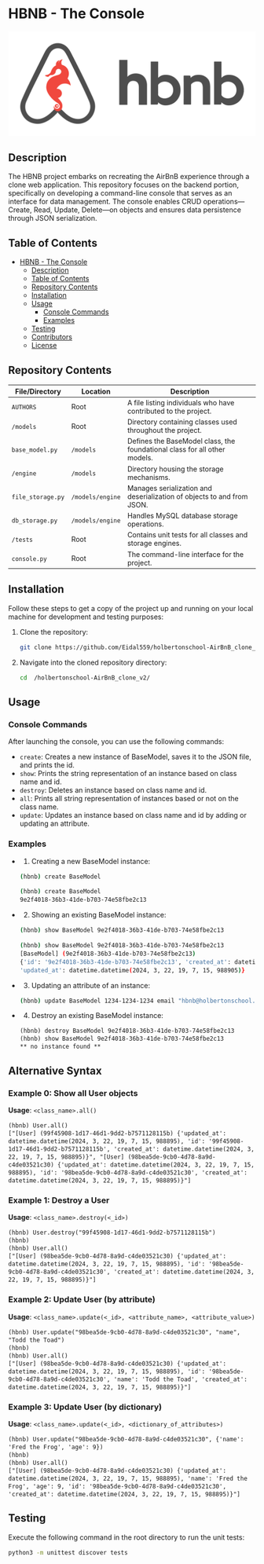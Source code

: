 # HBNB - The Console
![logo Image](image/hbnb_logo.jpg "An example image stored in the repository")


## Description

The HBNB project embarks on recreating the AirBnB experience through a clone web application. This repository focuses on the backend portion, specifically on developing a command-line console that serves as an interface for data management. The console enables CRUD operations—Create, Read, Update, Delete—on objects and ensures data persistence through JSON serialization.

## Table of Contents

- [HBNB - The Console](#hbnb---the-console)
  - [Description](#description)
  - [Table of Contents](#table-of-contents)
  - [Repository Contents](#repository-contents)
  - [Installation](#installation)
  - [Usage](#usage)
    - [Console Commands](#console-commands)
    - [Examples](#examples)
  - [Testing](#testing)
  - [Contributors](#contributors)
  - [License](#license)

## Repository Contents

| File/Directory        | Location           | Description                                                            |
|-----------------------|--------------------|------------------------------------------------------------------------|
| `AUTHORS`             | Root               | A file listing individuals who have contributed to the project.       |
| `/models`             | Root               | Directory containing classes used throughout the project.             |
| `base_model.py`       | `/models`          | Defines the BaseModel class, the foundational class for all other models. |
| `/engine`             | `/models`          | Directory housing the storage mechanisms.                             |
| `file_storage.py`     | `/models/engine`   | Manages serialization and deserialization of objects to and from JSON.|
| `db_storage.py`       | `/models/engine`   | Handles MySQL database storage operations.                            |
| `/tests`              | Root               | Contains unit tests for all classes and storage engines.              |
| `console.py`          | Root               | The command-line interface for the project.                           |

## Installation

Follow these steps to get a copy of the project up and running on your local machine for development and testing purposes:

1. Clone the repository:
    ```bash
    git clone https://github.com/Eidal559/holbertonschool-AirBnB_clone_v2.git
    ```

2. Navigate into the cloned repository directory:
    ```bash
    cd  /holbertonschool-AirBnB_clone_v2/
    ```

## Usage

### Console Commands

After launching the console, you can use the following commands:

- `create`: Creates a new instance of BaseModel, saves it to the JSON file, and prints the id.
- `show`: Prints the string representation of an instance based on class name and id.
- `destroy`: Deletes an instance based on class name and id.
- `all`: Prints all string representation of instances based or not on the class name.
- `update`: Updates an instance based on class name and id by adding or updating an attribute.

### Examples

- 1. Creating a new BaseModel instance:
    ```bash
    (hbnb) create BaseModel
    ```
    ```bash
    (hbnb) create BaseModel
    9e2f4018-36b3-41de-b703-74e58fbe2c13
    ```

- 2. Showing an existing BaseModel instance:
    ```bash
    (hbnb) show BaseModel 9e2f4018-36b3-41de-b703-74e58fbe2c13
    ```
    ```bash
    (hbnb) show BaseModel 9e2f4018-36b3-41de-b703-74e58fbe2c13
    [BaseModel] (9e2f4018-36b3-41de-b703-74e58fbe2c13) 
    {'id': '9e2f4018-36b3-41de-b703-74e58fbe2c13', 'created_at': datetime.datetime(2024, 3, 22, 19, 7, 15, 988895), 
    'updated_at': datetime.datetime(2024, 3, 22, 19, 7, 15, 988905)}
    ```
- 3. Updating an attribute of an instance:
    ```bash
    (hbnb) update BaseModel 1234-1234-1234 email "hbnb@holbertonschool.com"
    ```
- 4. Destroy an existing BaseModel instance: 
    ```shell
    (hbnb) destroy BaseModel 9e2f4018-36b3-41de-b703-74e58fbe2c13
    (hbnb) show BaseModel 9e2f4018-36b3-41de-b703-74e58fbe2c13
    ** no instance found **
    ```

## Alternative Syntax

### Example 0: Show all User objects

**Usage**: `<class_name>.all()`

```shell
(hbnb) User.all()
["[User] (99f45908-1d17-46d1-9dd2-b7571128115b) {'updated_at': datetime.datetime(2024, 3, 22, 19, 7, 15, 988895), 'id': '99f45908-1d17-46d1-9dd2-b7571128115b', 'created_at': datetime.datetime(2024, 3, 22, 19, 7, 15, 988895)}", "[User] (98bea5de-9cb0-4d78-8a9d-c4de03521c30) {'updated_at': datetime.datetime(2024, 3, 22, 19, 7, 15, 988895), 'id': '98bea5de-9cb0-4d78-8a9d-c4de03521c30', 'created_at': datetime.datetime(2024, 3, 22, 19, 7, 15, 988895)}"]
```

### Example 1: Destroy a User

**Usage**: `<class_name>.destroy(<_id>)`

```shell
(hbnb) User.destroy("99f45908-1d17-46d1-9dd2-b7571128115b")
(hbnb) 
(hbnb) User.all()
["[User] (98bea5de-9cb0-4d78-8a9d-c4de03521c30) {'updated_at': datetime.datetime(2024, 3, 22, 19, 7, 15, 988895), 'id': '98bea5de-9cb0-4d78-8a9d-c4de03521c30', 'created_at': datetime.datetime(2024, 3, 22, 19, 7, 15, 988895)}"]
```
### Example 2: Update User (by attribute)

**Usage**: `<class_name>.update(<_id>, <attribute_name>, <attribute_value>)`

```shell
(hbnb) User.update("98bea5de-9cb0-4d78-8a9d-c4de03521c30", "name", "Todd the Toad")
(hbnb) 
(hbnb) User.all()
["[User] (98bea5de-9cb0-4d78-8a9d-c4de03521c30) {'updated_at': datetime.datetime(2024, 3, 22, 19, 7, 15, 988895), 'id': '98bea5de-9cb0-4d78-8a9d-c4de03521c30', 'name': 'Todd the Toad', 'created_at': datetime.datetime(2024, 3, 22, 19, 7, 15, 988895)}"]
```
### Example 3: Update User (by dictionary)

**Usage**: `<class_name>.update(<_id>, <dictionary_of_attributes>)`

```shell
(hbnb) User.update("98bea5de-9cb0-4d78-8a9d-c4de03521c30", {'name': 'Fred the Frog', 'age': 9})
(hbnb) 
(hbnb) User.all()
["[User] (98bea5de-9cb0-4d78-8a9d-c4de03521c30) {'updated_at': datetime.datetime(2024, 3, 22, 19, 7, 15, 988895), 'name': 'Fred the Frog', 'age': 9, 'id': '98bea5de-9cb0-4d78-8a9d-c4de03521c30', 'created_at': datetime.datetime(2024, 3, 22, 19, 7, 15, 988895)}"]
```

## Testing

Execute the following command in the root directory to run the unit tests:

```bash
python3 -m unittest discover tests
